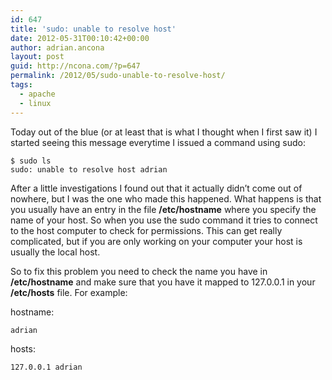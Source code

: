 ```yaml
---
id: 647
title: 'sudo: unable to resolve host'
date: 2012-05-31T00:10:42+00:00
author: adrian.ancona
layout: post
guid: http://ncona.com/?p=647
permalink: /2012/05/sudo-unable-to-resolve-host/
tags:
  - apache
  - linux
---
```

Today out of the blue (or at least that is what I thought when I first saw it) I started seeing this message everytime I issued a command using sudo:

```
$ sudo ls
sudo: unable to resolve host adrian
```

After a little investigations I found out that it actually didn&#8217;t come out of nowhere, but I was the one who made this happened. What happens is that you usually have an entry in the file **/etc/hostname** where you specify the name of your host. So when you use the sudo command it tries to connect to the host computer to check for permissions. This can get really complicated, but if you are only working on your computer your host is usually the local host.

<!--more-->

So to fix this problem you need to check the name you have in **/etc/hostname** and make sure that you have it mapped to 127.0.0.1 in your **/etc/hosts** file. For example:

hostname:

```
adrian
```

hosts:

```
127.0.0.1 adrian
```
